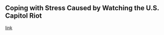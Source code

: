 ## Coping with Stress Caused by Watching the U.S. Capitol Riot

[link](https://www.psychologytoday.com/intl/blog/hope-resilience/202101/coping-stress-caused-watching-the-us-capitol-riot)
